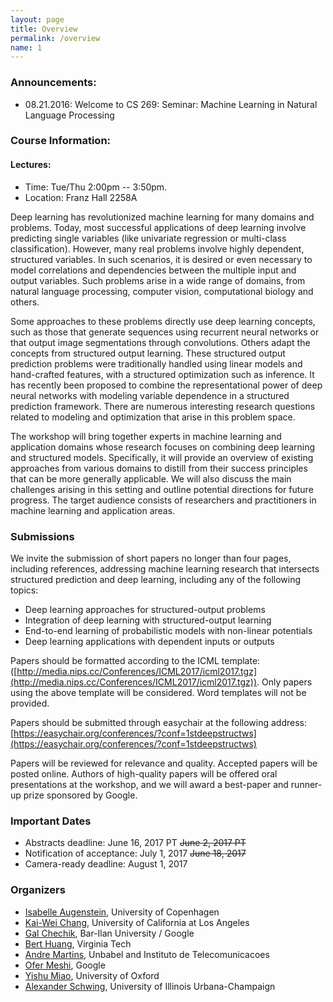 ```yaml
---
layout: page
title: Overview
permalink: /overview
name: 1
---
```


### Announcements: 
  * 08.21.2016: Welcome to CS 269: Seminar: Machine Learning in Natural Language Processing
### Course Information: 
#### Lectures:
  * Time: Tue/Thu 2:00pm -- 3:50pm.
  * Location: Franz Hall 2258A
  
Deep learning has revolutionized machine learning for many domains and problems. Today, most successful applications of deep learning involve predicting single variables (like univariate regression or multi-class classification). However, many real problems involve highly dependent, structured variables. In such scenarios, it is desired or even necessary to model correlations and dependencies between the multiple input and output variables. Such problems arise in a wide range of domains, from natural language processing, computer vision, computational biology and others. 

Some approaches to these problems directly use deep learning concepts, such as those that generate sequences using recurrent neural networks or that output image segmentations through convolutions. Others adapt the concepts from structured output learning. These structured output prediction problems were traditionally handled using linear models and hand-crafted features, with a structured optimization such as inference. It has recently been proposed to combine the representational power of deep neural networks with modeling variable dependence in a structured prediction framework. There are numerous interesting research questions related to modeling and optimization that arise in this problem space.

The workshop will bring together experts in machine learning and application domains whose research focuses on combining deep learning and structured models. Specifically, it will provide an overview of existing approaches from various domains to distill from their success principles that can be more generally applicable. We will also discuss the main challenges arising in this setting and outline potential directions for future progress. The target audience consists of researchers and practitioners in machine learning and application areas. 

    
### Submissions
We invite the submission of short papers no longer than four pages, including references, addressing machine learning research that intersects structured prediction and deep learning, including any of the following topics: 

* Deep learning approaches for structured-output problems
* Integration of deep learning with structured-output learning
* End-to-end learning of probabilistic models with non-linear potentials
* Deep learning applications with dependent inputs or outputs

Papers should be formatted according to the ICML template: 
([http://media.nips.cc/Conferences/ICML2017/icml2017.tgz](http://media.nips.cc/Conferences/ICML2017/icml2017.tgz)). 
Only papers using the above template will be considered.  Word templates will not be provided. 
  
Papers should be submitted through easychair at the following address: 
[https://easychair.org/conferences/?conf=1stdeepstructws](https://easychair.org/conferences/?conf=1stdeepstructws) 

Papers will be reviewed for relevance and quality. Accepted papers will be posted online. Authors of high-quality papers will be offered oral presentations at the workshop, and we will award a best-paper and runner-up prize sponsored by Google.
  
### Important Dates
* Abstracts deadline: June 16, 2017  PT ~~June 2, 2017  PT~~
* Notification of acceptance: July 1, 2017 ~~June 18, 2017~~ 
* Camera-ready deadline:  August 1, 2017 


### Organizers
* [Isabelle Augenstein](http://isabelleaugenstein.github.io), University of Copenhagen
* [Kai-Wei Chang](http://kwchang.net), University of California at Los Angeles
* [Gal Chechik](http://chechiklab.biu.ac.il/~gal/), Bar-Ilan University / Google
* [Bert Huang](berthuang.com), Virginia Tech
* [Andre Martins](https://www.cs.cmu.edu/~afm/Home.html), Unbabel and Instituto de Telecomunicacoes
* [Ofer Meshi](https://sites.google.com/site/ofermeshi/), Google
* [Yishu Miao](https://www.cs.ox.ac.uk/people/yishu.miao/), University of Oxford
* [Alexander Schwing](http://www.alexander-schwing.de/), University of Illinois Urbana-Champaign






